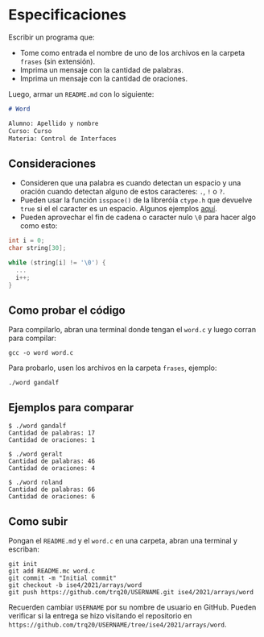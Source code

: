 # Especificaciones

Escribir un programa que: 
  - Tome como entrada el nombre de uno de los archivos en la carpeta `frases` (sin extensión).
  - Imprima un mensaje con la cantidad de palabras.
  - Imprima un mensaje con la cantidad de oraciones.
  
Luego, armar un `README.md` con lo siguiente:

```markdown
# Word

Alumno: Apellido y nombre
Curso: Curso
Materia: Control de Interfaces
```

## Consideraciones

- Consideren que una palabra es cuando detectan un espacio y una oración cuando detectan alguno de estos caracteres: `.`, `!` o `?`.
- Pueden usar la función `isspace()` de la libreróía `ctype.h` que devuelve `true` si el el caracter es un espacio. Algunos ejemplos [aquí](https://www.programiz.com/c-programming/library-function/ctype.h/isspace).
- Pueden aprovechar el fin de cadena o caracter nulo `\0` para hacer algo como esto:

```c
int i = 0;
char string[30];

while (string[i] != '\0') {
  ...
  i++;
}
```

## Como probar el código

Para compilarlo, abran una terminal donde tengan el `word.c` y luego corran para compilar:

```
gcc -o word word.c
```

Para probarlo, usen los archivos en la carpeta `frases`, ejemplo:

```
./word gandalf
```

## Ejemplos para comparar

```
$ ./word gandalf
Cantidad de palabras: 17
Cantidad de oraciones: 1
```

```
$ ./word geralt
Cantidad de palabras: 46
Cantidad de oraciones: 4
```

```
$ ./word roland
Cantidad de palabras: 66
Cantidad de oraciones: 6
```

## Como subir

Pongan el `README.md` y el `word.c` en una carpeta, abran una terminal y escriban:

```
git init
git add README.mc word.c
git commit -m "Initial commit"
git checkout -b ise4/2021/arrays/word
git push https://github.com/trq20/USERNAME.git ise4/2021/arrays/word
```

Recuerden cambiar `USERNAME` por su nombre de usuario en GitHub. Pueden verificar si la entrega se hizo visitando el repositorio en `https://github.com/trq20/USERNAME/tree/ise4/2021/arrays/word`.
